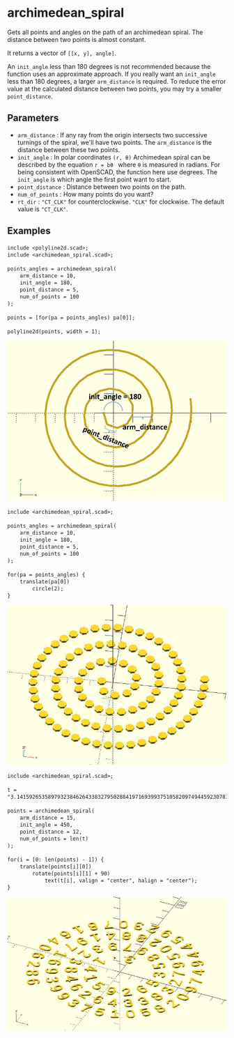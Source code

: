 # archimedean_spiral

Gets all points and angles on the path of an archimedean spiral. The distance between two  points is almost constant. 

It returns a vector of `[[x, y], angle]`. 

An `init_angle` less than 180 degrees is not recommended because the function uses an approximate approach. If you really want an `init_angle` less than 180 degrees, a larger `arm_distance` is required. To reduce the error value at the calculated distance between two points, you may try a smaller `point_distance`.

## Parameters

- `arm_distance` : If any ray from the origin intersects two successive turnings of the spiral, we'll have two points. The `arm_distance` is the distance between these two points.
- `init_angle` : In polar coordinates `(r, θ)` Archimedean spiral can be described by the equation `r = bθ ` where `θ` is measured in radians. For being consistent with OpenSCAD, the function here use degrees. The `init_angle` is which angle the first point want to start.
- `point_distance` : Distance between two points on the path.
- `num_of_points` : How many points do you want?
- `rt_dir` : `"CT_CLK"` for counterclockwise. `"CLK"` for clockwise. The default value is `"CT_CLK"`.

## Examples
    
	include <polyline2d.scad>;
    include <archimedean_spiral.scad>;
	
	points_angles = archimedean_spiral(
	    arm_distance = 10,
	    init_angle = 180,
	    point_distance = 5,
	    num_of_points = 100 
	); 
	
	points = [for(pa = points_angles) pa[0]];
	
	polyline2d(points, width = 1);


![archimedean_spiral](images/lib-archimedean_spiral-1.JPG)
	
    include <archimedean_spiral.scad>;
    
	points_angles = archimedean_spiral(
	    arm_distance = 10,  
	    init_angle = 180, 
	    point_distance = 5,
	    num_of_points = 100 
	); 
	
	for(pa = points_angles) {
	    translate(pa[0]) 
	        circle(2);
	}

![archimedean_spiral](images/lib-archimedean_spiral-2.JPG)

    include <archimedean_spiral.scad>;
    
    t = "3.141592653589793238462643383279502884197169399375105820974944592307816406286";

	points = archimedean_spiral(
	    arm_distance = 15,
	    init_angle = 450, 
	    point_distance = 12, 
	    num_of_points = len(t) 
	); 
	
	for(i = [0: len(points) - 1]) {
	    translate(points[i][0])          
	        rotate(points[i][1] + 90)  
	            text(t[i], valign = "center", halign = "center");
	}

![archimedean_spiral](images/lib-archimedean_spiral-3.JPG)


